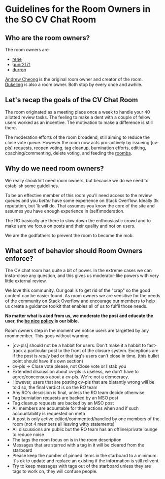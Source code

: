 # Guidelines for the Room Owners in the SO CV Chat Room

## Who are the room owners?
The room owners are

* [rene](http://stackoverflow.com/users/578411/rene)
* [gunr2171](http://stackoverflow.com/users/1043380/gunr2171)
* [durron](http://stackoverflow.com/users/1768232/durron597)

[Andrew Cheong](http://stackoverflow.com/users/925913/andrew-cheong) is the original room owner and creator of the room. [Dukeling](http://stackoverflow.com/users/1711796/dukeling) is also a room owner. Both stop by every once and awhile.

## Let's recap the goals of the CV Chat Room

The room originated as a meeting place once a week to handle your 40 allotted review tasks. The feeling to make a dent with a couple of fellow users worked as an incentive. The motivation to make a difference is still there. 

The moderation efforts of the room broadend, still aiming to reduce the close vote queue. However the room now acts pro-actively by issueing [cv-pls] requests, reopen voting, tag cleanup, burnination efforts, editing, coaching/commenting, delete voting, and feeding the [roomba][1].

## Why do we need room owners?

We really shouldn't need room owners, but because we do we need to establish some guidelines.

To be an effective member of this room you'll need access to the review queues and you _better_ have some experience on Stack Overflow. Ideally 3k reputation, but 1k will do. That assumes you know the core of the site and assumes you have enough experience in (self)moderation.  

The RO basically are there to slow down the enthousiastic crowd and to make sure we focus on posts and their quality and not on users.

We are the godfathers to prevent the room to become the mob.

## What sort of behavior should Room Owners enforce?
The CV chat room has quite a bit of power. In the extreme cases we can insta-close any question, and this gives us moderator-like powers with very little external review.

We love this community. Our goal is to get rid of the "crap" so the good content can be easier found. As room owners we are sensitive for the needs of the community on Stack Overflow and encourage our members to help us create a guidance toolkit that enables all of us to fulfil those needs.  

**No matter what is aked from us, we moderate the post and educate the user, the [be nice policy](http:/link) is our bible.** 

Room owners step in the moment we notice users are targetted by any roommember. This goes without warning.

* [cv-pls] should not be a habbit for users. Don't make it a habbit to fast-track a particular post to the front of the closure system. Exceptions are if the post is _really_ bad or that tag's users can't close in time. (this bullet point should have it's own section)
* cv-pls -> Close vote please, not Close vote or I stab you
* Extended discussion about cv-pls is useless, we don't have to agree/concensus about a cv-pls. We're not a democracy.
* However, users that are posting cv-pls that are blatantly wrong will be told so, the final verdict is on the RO team
* Any RO's descision is final, unless the RO team decide otherwise
* Tag burniation requests are backed by an MSO post
* Tag cleanup requests are backed by an MSO post
* All members are acountable for their actions when and if such accountability is requested on meta
* A post is only active edited/commented/handled by one members of the room (not 4 members all leaving witty statements)
* All discussions are public but the RO team has an offline/private lounge to reduce noise
* The tags the room focus on is in the room description
* Messages that are starred with a tag in it will be cleared from the starboard
* Please keep the number of pinned items in the starboard to a minimum. It's ok to update and replace an existing if the information is still relivent.
* Try to keep messages with tags out of the starboard unless they are tags to work on, they will confuse people.

<!-- -->

 [1]: http://meta.stackexchange.com/questions/173513/turbocharging-the-roomba-solutions-for-premature-deletion
 
<!-- this is the best link I could find, feel free to get a better one -->
